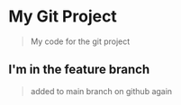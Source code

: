  # My Git Project

 > My code for the git project

 ## I'm in the feature branch
 
 >added to main branch on github again
